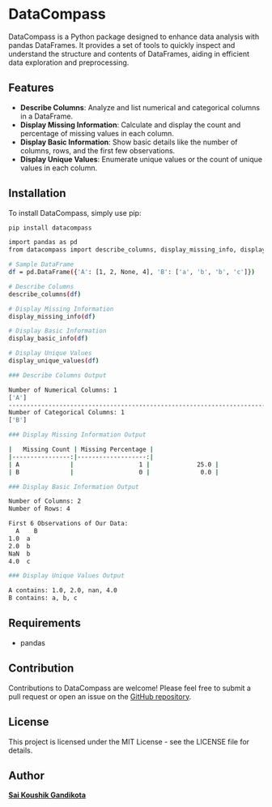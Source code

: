 # DataCompass

DataCompass is a Python package designed to enhance data analysis with pandas DataFrames. It provides a set of tools to quickly inspect and understand the structure and contents of DataFrames, aiding in efficient data exploration and preprocessing.

## Features

- **Describe Columns**: Analyze and list numerical and categorical columns in a DataFrame.
- **Display Missing Information**: Calculate and display the count and percentage of missing values in each column.
- **Display Basic Information**: Show basic details like the number of columns, rows, and the first few observations.
- **Display Unique Values**: Enumerate unique values or the count of unique values in each column.

## Installation

To install DataCompass, simply use pip:

```bash
pip install datacompass
```
```bash
import pandas as pd
from datacompass import describe_columns, display_missing_info, display_basic_info, display_unique_values

# Sample DataFrame
df = pd.DataFrame({'A': [1, 2, None, 4], 'B': ['a', 'b', 'b', 'c']})

# Describe Columns
describe_columns(df)

# Display Missing Information
display_missing_info(df)

# Display Basic Information
display_basic_info(df)

# Display Unique Values
display_unique_values(df)
```
```bash
### Describe Columns Output

Number of Numerical Columns: 1
['A']
-------------------------------------------------------------------------------------
Number of Categorical Columns: 1
['B']

### Display Missing Information Output

|   Missing Count | Missing Percentage |
|----------------:|-------------------:|
| A              |                  1 |             25.0 |
| B              |                  0 |              0.0 |

### Display Basic Information Output

Number of Columns: 2
Number of Rows: 4

First 6 Observations of Our Data:
  A    B
1.0  a
2.0  b
NaN  b
4.0  c

### Display Unique Values Output

A contains: 1.0, 2.0, nan, 4.0
B contains: a, b, c

```


## Requirements

- pandas

## Contribution

Contributions to DataCompass are welcome! Please feel free to submit a pull request or open an issue on the [GitHub repository](https://github.com/koushik2299/datacompass).

## License

This project is licensed under the MIT License - see the LICENSE file for details.

## Author

**[Sai Koushik Gandikota](https://www.linkedin.com/in/gandikota-sai-koushik/)**


